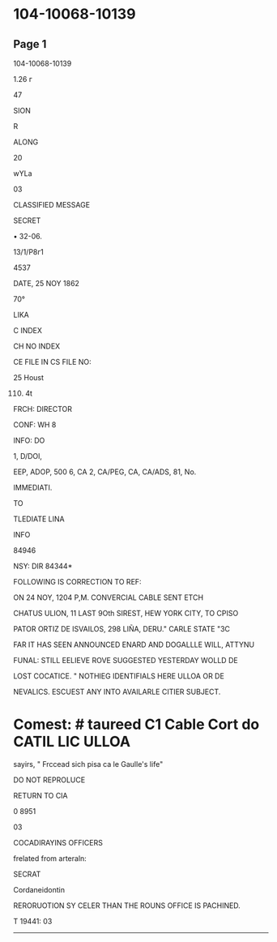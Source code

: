 # 104-10068-10139

## Page 1

104-10068-10139

1.26 г

47

SION

R

ALONG

20

wYLa

03

CLASSIFIED MESSAGE

SECRET

• 32-06.

13/1/P8г1

4537

DATE, 25 NOY 1862

70°

LIKA

C INDEX

CH NO INDEX

CE FILE IN CS FILE NO:

25 Houst

110. 4t

FRCH: DIRECTOR

CONF: WH 8

INFO: DO

1, D/DOl,

EEP, ADOP, 500 6, CA 2, CA/PEG, CA, CA/ADS, 81, No.

IMMEDIATI.

TO

TLEDIATE LINA

INFO

84946

NSY: DIR 84344*

FOLLOWING IS CORRECTION TO REF:

ON 24 NOY, 1204 P,M. CONVERCIAL CABLE SENT ETCH

CHATUS ULION, 11 LAST 9Oth SIREST, HEW YORK CITY, TO CPISO

PATOR ORTIZ DE ISVAILOS, 298 LIÑA, DERU." CARLE STATE "3C

FAR IT HAS SEEN ANNOUNCED ENARD AND DOGALLLE WILL, ATTYNU

FUNAL: STILL EELIEVE ROVE SUGGESTED YESTERDAY WOLLD DE

LOST COCATICE. " NOTHIEG IDENTIFIALS HERE ULLOA OR DE

NEVALICS. ESCUEST ANY INTO AVAILARLE CITIER SUBJECT.

# Comest: # taureed C1 Cable Cort do CATIL LIC ULLOA

sayirs, " Frccead sich pisa ca le Gaulle's life"

DO NOT REPROLUCE

RETURN TO CIA

0 8951

03

COCADIRAYINS OFFICERS

frelated from arteraln:

SECRAT

Cordaneidontin

RERORUOTION SY CELER THAN THE ROUNS OFFICE IS PACHINED.

T 19441: 03

---

